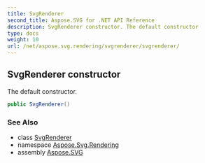 ```yaml
---
title: SvgRenderer
second_title: Aspose.SVG for .NET API Reference
description: SvgRenderer constructor. The default constructor
type: docs
weight: 10
url: /net/aspose.svg.rendering/svgrenderer/svgrenderer/
---
```

## SvgRenderer constructor

The default constructor.

```csharp
public SvgRenderer()
```

### See Also

* class [SvgRenderer](../)
* namespace [Aspose.Svg.Rendering](../../svgrenderer/)
* assembly [Aspose.SVG](../../../)
